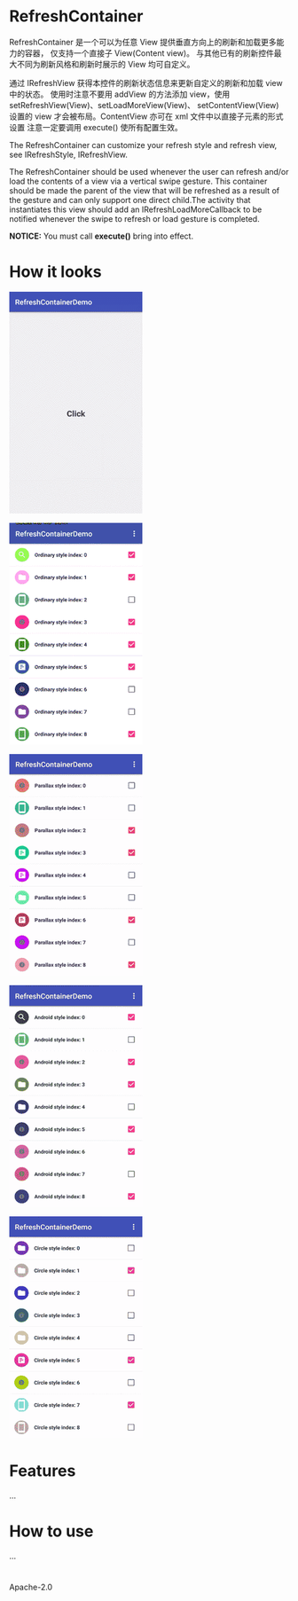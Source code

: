 # RefreshContainer
RefreshContainer 是一个可以为任意 View 提供垂直方向上的刷新和加载更多能力的容器，
仅支持一个直接子 View(Content view)。
与其他已有的刷新控件最大不同为刷新风格和刷新时展示的 View 均可自定义。

通过 IRefreshView 获得本控件的刷新状态信息来更新自定义的刷新和加载 view 中的状态。
使用时注意不要用 addView 的方法添加 view，使用 setRefreshView(View)、setLoadMoreView(View)、
setContentView(View) 设置的 view 才会被布局。ContentView 亦可在 xml 文件中以直接子元素的形式设置
注意一定要调用 execute() 使所有配置生效。

The RefreshContainer can customize your refresh style and refresh view, see
IRefreshStyle, IRefreshView.

The RefreshContainer should be used whenever the user can refresh and/or load the
contents of a view via a vertical swipe gesture. This container should be made
the parent of the view that will be refreshed as a result of the gesture and
can only support one direct child.The activity that instantiates this view should
add an IRefreshLoadMoreCallback to be notified whenever the swipe to refresh or
load gesture is completed.

**NOTICE:** You must call **execute()** bring into effect.

# How it looks
![Ordinary](./gif/Ordinary.gif)


![Parallax](./gif/Parallax.gif)


![Android](./gif/Android.gif)


![Circle](./gif/Circle.gif)


![Fly](./gif/Fly.gif)


# Features
...

# How to use
...

# 
Apache-2.0